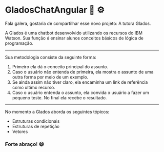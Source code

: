 # GladosChatAngular :robot: :gear:

Fala galera, gostaria de compartilhar esse novo projeto: A tutora Glados.

A Glados é uma chatbot desenvolvido utilizando os recursos do IBM Watson. Sua função é ensinar alunos conceitos básicos de lógica de programação.

<hr>

Sua metodologia consiste da seguinte forma:

1. Primeiro ela dá o conceito principal do assunto.
2. Caso o usuário não entenda de primeira, ela mostra o assunto de uma outra forma por meio de um exemplo.
3. Se ainda assim não tiver claro, ela encaminha um link de referência como ultimo recurso.
4. Caso o usuário entenda o assunto, ela convida o usuário a fazer um pequeno teste. No final ela recebe o resultado.

<hr>

No momento a Glados aborda os seguintes tópicos:

* Estruturas condicionais
* Estruturas de repetição
* Vetores



### Forte abraço! :smile:

